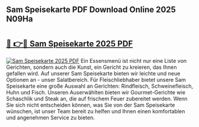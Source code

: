 ## Sam Speisekarte PDF Download Online 2025 N09Ha

# <h2><a href="http://gc7uq9.nevu.top/?p=Sam+Speisekarte">🔗 👉🔴 Sam Speisekarte 2025 PDF</a></h2>

[![Sam Speisekarte 2025 PDF](https://i.imgur.com/dBaPXMq.png)](http://gc7uq9.nevu.top/?p=Sam+Speisekarte)
Ein Essensmenü ist nicht nur eine Liste von Gerichten, sondern auch die Kunst, ein Gericht zu kreieren, das Ihnen gefallen wird. Auf unserer Sam Speisekarte bieten wir leichte und neue Optionen an - unser Salatbereich. Für Fleischliebhaber bietet unsere Sam Speisekarte eine große Auswahl an Gerichten: Rindfleisch, Schweinefleisch, Huhn und Fisch. Unseren Auserwählten bieten wir Gourmet-Gerichte wie Schaschlik und Steak an, die auf frischem Feuer zubereitet werden. Wenn Sie sich nicht entscheiden können, was Sie von der Sam Speisekarte wünschen, ist unser Team bereit zu helfen und Ihnen einen komfortablen und angenehmen Service zu bieten.
